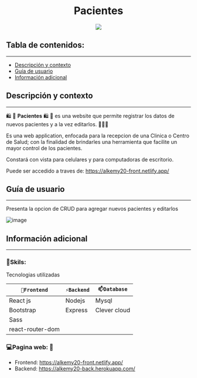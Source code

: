 
<h1 align="center">Pacientes</h1>
<p align="center"><img src="https://user-images.githubusercontent.com/81504385/184515974-91438e6c-21ba-45d3-92cd-5b79fa3916ee.png"/></p> 


## Tabla de contenidos:
---

- [Descripción y contexto](#descripción-y-contexto)
- [Guía de usuario](#guía-de-usuario)
- [Información adicional](#información-adicional)


## Descripción y contexto
---

🛍 🛒 **Pacientes** 🛍 🛒 es una website que permite registrar los datos de nuevos pacientes y a la vez editarlos. 🛒🛒🛒

Es una web application, enfocada para la recepcion de una Clinica o Centro de Salud; con la finalidad de brindarles una herramienta que facilite un mayor control de los pacientes.

Constará con vista para celulares y para computadoras de escritorio.

Puede ser accedido a traves de: <a href="https://alkemy20-front.netlify.app/" target="_blank">https://alkemy20-front.netlify.app/</a>

## Guía de usuario
---
Presenta la opcion de CRUD para agregar nuevos pacientes y editarlos

![image](https://user-images.githubusercontent.com/81504385/184516037-eaade66b-cac4-4097-a0bc-1058e8d068e1.png)


## Información adicional
---
### 🔭Skils:
Tecnologias utilizadas

| `🔭Frontend` | `⚡Backend` | `📫Database` |
| ------ | ------ | ------ | 
| React js | Nodejs | Mysql |
| Bootstrap | Express | Clever cloud |
| Sass |  |  |
| react-router-dom |  |  |


### 💻Pagina web: 📱
<ul>
<li> Frontend: <a href="https://alkemy20-front.netlify.app/" target="_blank">https://alkemy20-front.netlify.app/</a> </li>
<li> Backend: <a href="https://alkemy20-back.herokuapp.com/" target="_blank">https://alkemy20-back.herokuapp.com/</a> </li>
</ul>
